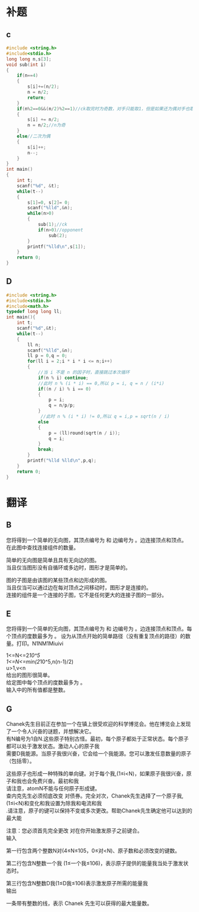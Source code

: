 # 补题 
## c  
```c++
#include <string.h>
#include<stdio.h>
long long n,s[3];
void sub(int i)
{
    if(n==4)
    {
        s[i]+=(n/2);
        n = n/2;
        return;
    }
    if(n%2==0&&(n/2)%2==1)//ck取完时为奇数，对手只能取1，但是如果还为偶对手也取偶
    {
        s[i] += n/2;
        n = n/2;//n为奇
    }
    else//二次为偶
    {
        s[i]++;
        n--;
    }
}
int main()
{
    int t;
    scanf("%d", &t);
    while(t--)
    {
        s[1]=0, s[2]= 0;
        scanf("%lld",&n);
        while(n>0)
        {
            sub(1);//ck
            if(n>0)//opponent
                sub(2);
        }
        printf("%lld\n",s[1]);
    }
    return 0;
}

```
## D  
```c++
#include <string.h>
#include<stdio.h>
#include<math.h>
typedef long long ll;
int main(){
    int t;
    scanf("%d",&t);
    while(t--)
    {
        ll n;
        scanf("%lld",&n);
        ll p = 0,q = 0;
        for(ll i = 2;i * i * i <= n;i++)
        {
            //当 i 不是 n 的因子时，直接跳过本次循环
            if(n % i) continue;
            //此时 n % (i * i) == 0,所以 p = i, q = n / (i*i)
            if((n / i) % i == 0)
            {
                p = i;
                q = n/p/p;
            }
             //此时 n % (i * i) != 0,所以 q = i,p = sqrt(n / i)
            else
            {
                p = (ll)round(sqrt(n / i));
                q = i;
            }
            break;
        }
        printf("%lld %lld\n",p,q);
    }
    return 0;
}

```
# 翻译 
## B  
您将得到一个简单的无向图，其顶点编号为 和 边编号为 。边连接顶点和顶点。
在此图中查找连接组件的数量。  

简单的无向图是简单且具有无向边的图。  
当且仅当图形没有自循环或多边时，图形才是简单的。  

图的子图是由该图的某些顶点和边形成的图。  
当且仅当可以通过边在每对顶点之间移动时，图形才是连接的。  
连接的组件是一个连接的子图，它不是任何更大的连接子图的一部分。  
##  E  
您将得到一个简单的无向图，其顶点编号为 和 边编号为 。边连接顶点和顶点。每个顶点的度数最多为 。
设为从顶点开始的简单路径（没有重复顶点的路径）的数量。打印。N1NM1Miuivi  

1<=N<=2*10^5  
1<=N<=min(2*10^5,n(n-1)/2)  
u>1,v<n  
给出的图形很简单。  
给定图中每个顶点的度数最多为 。  
输入中的所有值都是整数。  
## G  
Chanek先生目前正在参加一个在镇上很受欢迎的科学博览会。他在博览会上发现了一个令人兴奋的谜题，并想解决它。  
有N编号为1自N.这些原子特别古怪。最初，每个原子都处于正常状态。每个原子都可以处于激发状态。激动人心的原子我  
需要D我能源。当原子我很兴奋，它会给一个我能源。您可以激发任意数量的原子（包括零）。  

这些原子也形成一种特殊的单向键。对于每个我,(1≤i<N)，如果原子我很兴奋，原子和我也会免费兴奋。最初和我  
 请注意，atomN不能与任何原子形成键。  
 查内克先生必须彻底改变 对债券。完全对次，Chanek先生选择了一个原子我,(1≤i<N)和变化和我设置为除我和电流和我  
.请注意，原子的键可以保持不变或多次更改。帮助Chanek先生确定他可以达到的最大能  

注意：您必须首先完全更改 对在你开始激发原子之前键合。  
输入

第一行包含两个整数N对(4≤N≤105，0≤对<N)、原子数和必须改变的键数。  

第二行包含N整数一个我 (1≤一个我≤106)，表示原子提供的能量我当处于激发状态时。  

第三行包含N整数D我(1≤D我≤106)表示激发原子所需的能量我  
输出  

一条带有整数的线，表示 Chanek 先生可以获得的最大能量数。  
